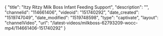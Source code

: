 {
    "title": "Itzy Ritzy Milk Boss Infant Feeding Support",
    "description": "",
    "channelid": "114661406",
    "videoid": "151740292",
    "date_created": "1519747049",
    "date_modified": "1519748598",
    "type": "captivate",
    "layout": "channelVideo",
    "url": "\/latest-videos\/milkboss-62793209-wocc-mp4\/114661406-151740292"
}
